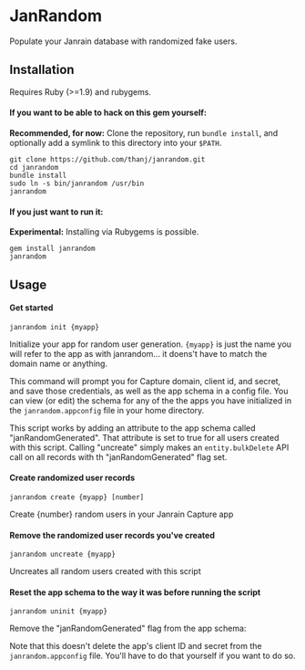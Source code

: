 JanRandom
=========

Populate your Janrain database with randomized fake users.


## Installation

Requires Ruby (>=1.9) and rubygems.

#### If you want to be able to hack on this gem yourself:

**Recommended, for now:** Clone the repository, run `bundle install`, and
optionally add a symlink to this directory into your `$PATH`.

    git clone https://github.com/thanj/janrandom.git
    cd janrandom
    bundle install
    sudo ln -s bin/janrandom /usr/bin
    janrandom

#### If you just want to run it:

**Experimental:** Installing via Rubygems is possible.

    gem install janrandom
    janrandom


## Usage

#### Get started

    janrandom init {myapp}

Initialize your app for random user generation. `{myapp}` is just the name
you will refer to the app as with janrandom... it doens't have to match the
domain name or anything.

This command will prompt you for Capture domain, client id, and secret,
and save those credentials, as well as the app schema in a config file. You can
view (or edit) the schema for any of the the apps you have initialized in the
`janrandom.appconfig` file in your home directory.

This script works by adding an attribute to the app schema called
"janRandomGenerated". That attribute is set to true for all users created with
this script. Calling "uncreate" simply makes an `entity.bulkDelete` API call on
all records with th "janRandomGenerated" flag set.

#### Create randomized user records

    janrandom create {myapp} [number]

Create {number} random users in your Janrain Capture app

#### Remove the randomized user records you've created

    janrandom uncreate {myapp}

Uncreates all random users created with this script

#### Reset the app schema to the way it was before running the script

    janrandom uninit {myapp}

Remove the "janRandomGenerated" flag from the app schema:

Note that this doesn't delete the app's client ID and secret from the
`janrandom.appconfig` file. You'll have to do that yourself if you want to do
so.
